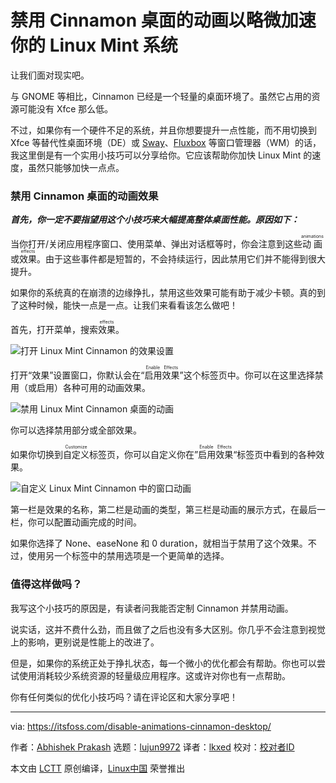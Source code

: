 [#]: subject: "Disable Animations in Cinnamon Desktop to Slightly Speed Up Your Linux Mint System"
[#]: via: "https://itsfoss.com/disable-animations-cinnamon-desktop/"
[#]: author: "Abhishek Prakash https://itsfoss.com/author/abhishek/"
[#]: collector: "lujun9972"
[#]: translator: "lkxed"
[#]: reviewer: " "
[#]: publisher: " "
[#]: url: " "

禁用 Cinnamon 桌面的动画以略微加速你的 Linux Mint 系统
======

让我们面对现实吧。

与 GNOME 等相比，Cinnamon 已经是一个轻量的桌面环境了。虽然它占用的资源可能没有 Xfce 那么低。

不过，如果你有一个硬件不足的系统，并且你想要提升一点性能，而不用切换到 Xfce 等替代性桌面环境（DE）或 [Sway][1]、[Fluxbox][2] 等窗口管理器（WM）的话，我这里倒是有一个实用小技巧可以分享给你。它应该帮助你加快 Linux Mint 的速度，虽然只能够加快一点点。

### 禁用 Cinnamon 桌面的动画效果

_**首先，你一定不要指望用这个小技巧来大幅提高整体桌面性能。原因如下：**_

当你打开/关闭应用程序窗口、使用菜单、弹出对话框等时，你会注意到这些<ruby>动画<rt>animations</rt></ruby>或<ruby>效果<rt>effects</rt></ruby>。由于这些事件都是短暂的，不会持续运行，因此禁用它们并不能得到很大提升。

如果你的系统真的在崩溃的边缘挣扎，禁用这些效果可能有助于减少卡顿。真的到了这种时候，能快一点是一点。让我们来看看该怎么做吧！

首先，打开菜单，搜索<ruby>效果<rt>effects</rt></ruby>。

![打开 Linux Mint Cinnamon 的效果设置][3]

打开“效果”设置窗口，你默认会在“<ruby>启用效果<rt>Enable Effects</rt></ruby>”这个标签页中。你可以在这里选择禁用（或启用）各种可用的动画效果。

![禁用 Linux Mint Cinnamon 桌面的动画][4]

你可以选择禁用部分或全部效果。

如果你切换到<ruby>自定义<rt>Customize</rt></ruby>标签页，你可以自定义你在”<ruby>启用效果<rt>Enable Effects</rt></ruby>“标签页中看到的各种效果。

![自定义 Linux Mint Cinnamon 中的窗口动画][5]

第一栏是效果的名称，第二栏是动画的类型，第三栏是动画的展示方式，在最后一栏，你可以配置动画完成的时间。

如果你选择了 None、easeNone 和 0 duration，就相当于禁用了这个效果。不过，使用另一个标签中的禁用选项是一个更简单的选择。

### 值得这样做吗？

我写这个小技巧的原因是，有读者问我能否定制 Cinnamon 并禁用动画。

说实话，这并不费什么劲，而且做了之后也没有多大区别。你几乎不会注意到视觉上的影响，更别说是性能上的改进了。

但是，如果你的系统正处于挣扎状态，每一个微小的优化都会有帮助。你也可以尝试使用消耗较少系统资源的轻量级应用程序。这或许对你也有一点帮助。

你有任何类似的优化小技巧吗？请在评论区和大家分享吧！

--------------------------------------------------------------------------------

via: https://itsfoss.com/disable-animations-cinnamon-desktop/

作者：[Abhishek Prakash][a]
选题：[lujun9972][b]
译者：[lkxed](https://github.com/lkxed)
校对：[校对者ID](https://github.com/校对者ID)

本文由 [LCTT](https://github.com/LCTT/TranslateProject) 原创编译，[Linux中国](https://linux.cn/) 荣誉推出

[a]: https://itsfoss.com/author/abhishek/
[b]: https://github.com/lujun9972
[1]: https://itsfoss.com/sway-window-manager/
[2]: http://fluxbox.org/
[3]: https://itsfoss.com/wp-content/uploads/2022/04/accessing-effects-settings-mint-cinnamon-800x630.png
[4]: https://itsfoss.com/wp-content/uploads/2022/04/disable-animations-cinnamon-Linux-mint-800x466.png
[5]: https://itsfoss.com/wp-content/uploads/2022/04/customize-window-animation-cinnamon-linux-mint-800x571.png
